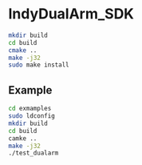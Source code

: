 # IndyDualArm_SDK

```bash
mkdir build
cd build
cmake ..
make -j32
sudo make install
```

## Example
```bash
cd exmamples
sudo ldconfig
mkdir build
cd build
camke ..
make -j32
./test_dualarm
```

